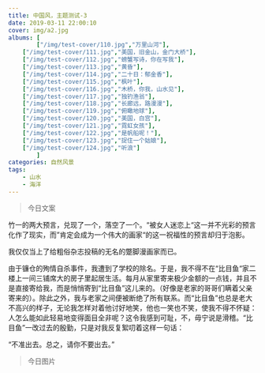 ```yaml
---
title: 中国风，主题测试-3
date: 2019-03-11 22:00:10
cover: img/a2.jpg
albums: [
        ["/img/test-cover/110.jpg","万里山河"],
	["/img/test-cover/111.jpg","美国，旧金山，金门大桥"],
	["/img/test-cover/112.jpg","螃蟹写诗，你在写我"],
	["/img/test-cover/113.jpg","黄昏"],
	["/img/test-cover/114.jpg","二十日：郁金香"],
	["/img/test-cover/115.jpg","枫叶"],
	["/img/test-cover/116.jpg","木桥，你我，山水见"],
	["/img/test-cover/117.jpg","独钓渔翁"],
	["/img/test-cover/118.jpg","长廊远，路漫漫"],
	["/img/test-cover/119.jpg","俯瞰地球"],
	["/img/test-cover/120.jpg","美国，白宫"],
	["/img/test-cover/121.jpg","霓虹女孩"],
	["/img/test-cover/122.jpg","是帆船呢！"],
	["/img/test-cover/123.jpg","捉住一个姑娘"],
	["/img/test-cover/124.jpg","听浪"]
        ]
categories: 自然风景
tags: 
	- 山水
	- 海洋
---
```


> 今日文案

竹一的两大预言，兑现了一个，落空了一个。“被女人迷恋上“这一并不光彩的预言化作了现实，而”肯定会成为一个伟大的画家“的这一祝福性的预言却归于泡影。

我仅仅当上了给粗俗杂志投稿的无名的蹩脚漫画家而已。

由于镰仓的殉情自杀事件，我遭到了学校的除名。于是，我不得不在“比目鱼“家二楼上一间三铺席大的房子里起居生活。每月从家里寄来极少金额的一点钱，并且不是直接寄给我，而是悄悄寄到“比目鱼”这儿来的。（好像是老家的哥哥们瞒着父亲寄来的）。除此之外，我与老家之间便被断绝了所有联系。而“比目鱼”也总是老大不高兴的样子，无论我怎样对着他讨好地笑，他也一笑也不笑，使我不得不怀疑：人怎么能如此轻易地变得面目全非呢？这令我感到可耻，不，毋宁说是滑稽。“比目鱼”一改过去的殷勤，只是对我反复絮叨着这样一句话：

“不准出去。总之，请你不要出去。”

> 今日图片